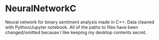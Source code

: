 # NeuralNetworkC
Neural network for binary sentiment analysis made in C++. Data cleaned with Python/Jupyter notebook.
All of the paths to files have been changed/omitted because I like keeping my desktop contents secret.
